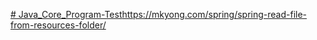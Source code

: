 [# Java_Core_Program-Test](https://mkyong.com/spring/spring-read-file-from-resources-folder/)https://mkyong.com/spring/spring-read-file-from-resources-folder/
